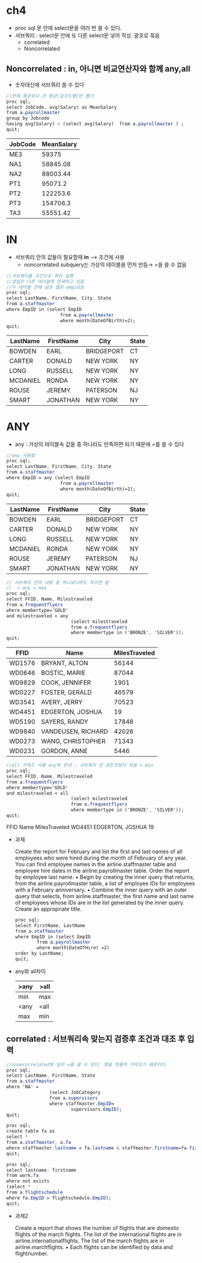 # ch4

- proc sql 문 안에 select문을 여러 번 쓸 수 있다.
- 서브쿼리 : select문 안에 또 다른 select문 넣어 작성. 괄호로 묶음
    - correlated
    - Noncorrelated

## Noncorrelated : in, 아니면 비교연산자와 함께 any,all

- 숫자대신에 서브쿼리 쓸 수 있다

```sass
//전체 평균보다 큰 평균(잡코드별)만 뽑기
proc sql;
select JobCode, avg(Salary) as MeanSalary
from a.payrollmaster
group by Jobcode
having avg(Salary) > (select avg(Salary)  from a.payrollmaster ) ;
quit;
```

| JobCode | MeanSalary |
| --- | --- |
| ME3 | 59375 |
| NA1 | 58845.08 |
| NA2 | 88003.44 |
| PT1 | 95071.2 |
| PT2 | 122253.6 |
| PT3 | 154706.3 |
| TA3 | 55551.42 |

# IN

- 서브쿼리 안의 값들이 필요할때 **in** —> 조건에 사용
    - noncorrelated subquery는 가상의 테이블을 먼저 만듬→  =을 쓸 수 없음

```sass
//서브쿼리를 조건으로 쿼리 실행 
//생일은 다른 테이블에 존재하고 있음
//두 테이블 안에 같은 열은 empid임
proc sql;
select LastName, FirstName, City, State
from a.staffmaster
where EmpID in (select EmpID
					from a.payrollmaster
					where month(DateOfBirth)=2);
quit;
```

| LastName | FirstName | City | State |
| --- | --- | --- | --- |
| BOWDEN | EARL | BRIDGEPORT | CT |
| CARTER | DONALD | NEW YORK | NY |
| LONG | RUSSELL | NEW YORK | NY |
| MCDANIEL | RONDA | NEW YORK | NY |
| ROUSE | JEREMY | PATERSON | NJ |
| SMART | JONATHAN | NEW YORK | NY |

# ANY

- any : 가상의 테이블속 값들 중 하나라도 만족하면 되기 때문에 =를 쓸 수 있다

```sass
//any 사용법
proc sql;
select LastName, FirstName, City, State
from a.staffmaster
where EmpID = any (select EmpID
					from a.payrollmaster
					where month(DateOfBirth)=2);
quit;
```

| LastName | FirstName | City | State |
| --- | --- | --- | --- |
| BOWDEN | EARL | BRIDGEPORT | CT |
| CARTER | DONALD | NEW YORK | NY |
| LONG | RUSSELL | NEW YORK | NY |
| MCDANIEL | RONDA | NEW YORK | NY |
| ROUSE | JEREMY | PATERSON | NJ |
| SMART | JONATHAN | NEW YORK | NY |

```sass
// 서브쿼리 안의 내용 중 하나보다라도 작으면 됨  
//  < any = max
proc sql;
select FFID, Name, Milestraveled
from a.frequentflyers
where membertype='GOLD'
and milestraveled < any
						(select milestraveled
						from a.frequentflyers
						where membertype in ('BRONZE', 'SILVER'));
quit;
```

| FFID | Name | MilesTraveled |
| --- | --- | --- |
| WD1576 | BRYANT, ALTON | 56144 |
| WD0646 | BOSTIC, MARIE | 87044 |
| WD9829 | COOK, JENNIFER | 1901 |
| WD0227 | FOSTER, GERALD | 46579 |
| WD3541 | AVERY, JERRY | 70523 |
| WD4451 | EDGERTON, JOSHUA | 19 |
| WD5190 | SAYERS, RANDY | 17848 |
| WD9840 | VANDEUSEN, RICHARD | 42026 |
| WD0273 | WANG, CHRISTOPHER | 71343 |
| WD0231 | GORDON, ANNE | 5446 |

```sass
//all 키워드 사용 any와 반대 : 서브쿼리 안 모든것보다 작음 = min
proc sql;
select FFID, Name, Milestraveled
from a.frequentflyers
where membertype='GOLD'
and milestraveled < all
						(select milestraveled
						from a.frequentflyers
						where membertype in ('BRONZE', 'SILVER'));
quit;
```

FFID	                       Name	 MilesTraveled
WD4451	EDGERTON, JOSHUA	19

- 과제
    
    Create the report for February and list the first and last names of all
    employees who were hired during the month of February of any year.
    You can find employee names in the airline.staffmaster table and
    employee hire dates in the airline.payrollmaster table. Order the
    report by employee last name.
    ▪ Begin by creating the inner query that returns, from the
    airline.payrollmaster table, a list of employee IDs for employees
    with a February anniversary.
    ▪ Combine the inner query with an outer query that selects, from
    airline.staffmaster, the first name and last name of employees
    whose IDs are in the list generated by the inner query. Create an
    appropriate title.
    
    ```sass
    proc sql;
    select FirstName, LastName
    from a.staffmaster
    where EmpID in (select EmpID
    		from a.payrollmaster
    		where month(DateOfHire) =2)
    order by LastName;
    quit;
    ```
    
- any와 all차이
    
    
    | >any | >all |
    | --- | --- |
    | min | max |
    | <any | <all |
    | max | min |

## correlated : 서브쿼리속 맞는지 검증후 조건과 대조 후 입력

```sass
//nonecorrelated와 달리 =를 쓸 수 있다. 행을 한줄씩 가져오기 때문이다.
proc sql;
select LastName, FirstName, State
from a.staffmaster
where 'NA' =
				(select JobCategory
				from a.supervisors
				where staffmaster.EmpID=
						supervisors.EmpID);
quit;

proc sql;
create table fa as 
select *
from a.staffmaster, a.fa
where staffmaster.lastname = fa.lastname & staffmaster.firstname=fa.firstname;
quit;

proc sql;
select lastname, firstname
from work.fa
where not exists
(select *
from a.flightschedule
where fa.EmpID = flightschedule.EmpID);
quit;
```

- 과제2
    
    Create a report that shows the number of flights that are domestic
    flights of the march flights. The list of the international flights are in
    airline.internationalflights. The list of the march flights are in
    airline.marchflights.
    ▪ Each flights can be identified by data and flightnumber.
